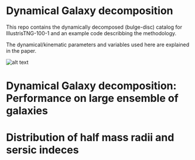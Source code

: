 # Dynamical Galaxy decomposition
This repo contains the dynamically decomposed (bulge-disc) catalog for IllustrisTNG-100-1 and an example code describbing the methodology.  

The dynamical/kinematic parameters and variables used here are explained in the paper.

![alt text](https://github.com/McWilliamsCenter/gal_decomp_paper/blob/main/mc_image.png?raw=true)



# Dynamical Galaxy decomposition: Performance on large ensemble of galaxies
# Distribution of half mass radii and sersic indeces
